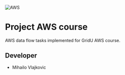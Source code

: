 ![AWS](https://img.shields.io/badge/AWS-%23FF9900.svg?style=for-the-badge&logo=amazon-aws&logoColor=white)

# Project AWS course

AWS data flow tasks implemented for GridU AWS course.


## Developer

- Mihailo Vlajkovic



